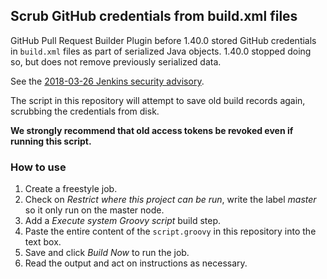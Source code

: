 ## Scrub GitHub credentials from build.xml files

GitHub Pull Request Builder Plugin before 1.40.0 stored GitHub credentials in `build.xml` files as part of serialized Java objects. 1.40.0 stopped doing so, but does not remove previously serialized data.

See the [2018-03-26 Jenkins security advisory](https://jenkins.io/security/advisory/2018-03-26/#SECURITY-261).

The script in this repository will attempt to save old build records again, scrubbing the credentials from disk.

**We strongly recommend that old access tokens be revoked even if running this script.**

### How to use

1. Create a freestyle job.
1. Check on *Restrict where this project can be run*, write the label *master* so it only run on the master node.
1. Add a *Execute system Groovy script* build step.
1. Paste the entire content of the `script.groovy` in this repository into the text box.
1. Save and click *Build Now* to run the job.
1. Read the output and act on instructions as necessary.
